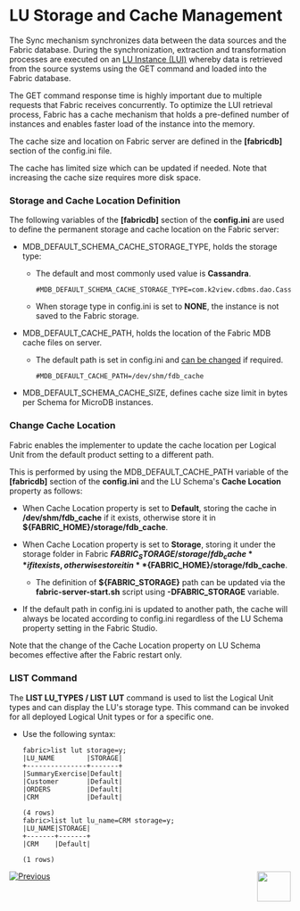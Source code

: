 # LU Storage and Cache Management

The Sync mechanism synchronizes data between the data sources and the Fabric database. During the synchronization, extraction and transformation processes are executed on an [LU Instance (LUI)](/articles/01_fabric_overview/02_fabric_glossary.md#lui) whereby data is retrieved from the source systems using the GET command and loaded into the Fabric database.

The GET command response time is highly important due to multiple requests that Fabric receives concurrently. To optimize the LUI retrieval process, Fabric has a cache mechanism that holds a pre-defined number of instances and enables faster load of the instance into the memory. 

The cache size and location on Fabric server are defined in the **[fabricdb]** section of the config.ini file.

The cache has limited size which can be updated if needed. Note that increasing the cache size requires more disk space.


### Storage and Cache Location Definition

The following variables of the **[fabricdb]** section of the **config.ini** are used to define the permanent storage and cache location on the Fabric server:

- MDB_DEFAULT_SCHEMA_CACHE_STORAGE_TYPE, holds the storage type:
  
  - The default and most commonly used value is **Cassandra**. 
  
    ~~~
    #MDB_DEFAULT_SCHEMA_CACHE_STORAGE_TYPE=com.k2view.cdbms.dao.CassandraEntityStorage
    ~~~
  
  - When storage type in config.ini is set to **NONE**, the instance is not saved to the Fabric storage.
  
- MDB_DEFAULT_CACHE_PATH, holds the location of the Fabric MDB cache files on server.

  - The default path is set in config.ini and [can be changed](/articles/32_LU_storage/02_storage_management.md#change-cache-location-) if required.

    ~~~
    #MDB_DEFAULT_CACHE_PATH=/dev/shm/fdb_cache
    ~~~

- MDB_DEFAULT_SCHEMA_CACHE_SIZE, defines cache size limit in bytes per Schema for MicroDB instances. 

### Change Cache Location

Fabric enables the implementer to update the cache location per Logical Unit from the default product setting to a different path. 

This is performed by using the MDB_DEFAULT_CACHE_PATH variable of the **[fabricdb]** section of the **config.ini** and the LU Schema's **Cache Location** property as follows:

* When Cache Location property is set to **Default**, storing the cache in **/dev/shm/fdb_cache** if it exists, otherwise store it in **${FABRIC_HOME}/storage/fdb_cache**. 

* When Cache Location property is set to **Storage**, storing it under the storage folder in Fabric **${FABRIC_STORAGE}/storage/fdb_cache** if it exists, otherwise store it in **${FABRIC_HOME}/storage/fdb_cache**.
  * The definition of **${FABRIC_STORAGE}** path can be updated via the **fabric-server-start.sh** script using **-DFABRIC_STORAGE** variable.
* If the default path in config.ini is updated to another path, the cache will always be located according to config.ini regardless of the LU Schema property setting in the Fabric Studio.

Note that the change of the Cache Location property on LU Schema becomes effective after the Fabric restart only.

### LIST Command

The **LIST LU_TYPES / LIST LUT** command is used to list the Logical Unit types and can display the LU's storage type. This command can be invoked for all deployed Logical Unit types or for a specific one.

* Use the following syntax:

  ~~~
  fabric>list lut storage=y;
  |LU_NAME        |STORAGE|
  +---------------+-------+
  |SummaryExercise|Default|
  |Customer       |Default|
  |ORDERS         |Default|
  |CRM            |Default|
  
  (4 rows)
  fabric>list lut lu_name=CRM storage=y;
  |LU_NAME|STORAGE|
  +-------+-------+
  |CRM    |Default|
  
  (1 rows)
  ~~~



[![Previous](/articles/images/Previous.png)](01_LU_storage_overview.md)[<img align="right" width="60" height="54" src="/articles/images/Next.png">](03_big_lu_storage.md) 




